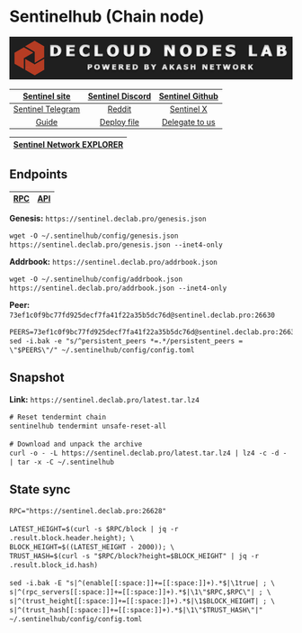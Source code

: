# Sentinelhub (Chain node)

![](/assets/banner.png)

|[Sentinel site](https://www.sentinel.co/)|[Sentinel Discord](https://discord.com/invite/mmAA8qF)|[Sentinel Github](https://github.com/sentinel-official)|
|:--:|:--:|:--:|
|[Sentinel Telegram](https://t.me/sentinel_co)|[Reddit](https://www.reddit.com/r/dVPN/u)|[Sentinel X](https://twitter.com/SentinelVPN)|
|[Guide](https://services.declab.pro/guides)|[Deploy file](https://gitopia.com/DecloudNodesLab/cosmos-universe/tree/master/projects/Sentinel-DVPN/sentinel_chain_deploy.yml)|[Delegate to us](https://restake.app/sentinel/sentvaloper1ax4c40gn3s74xxm75g6cmts3fw7rq64grgugsr)|


[Sentinel Network EXPLORER](https://explorer.declab.pro/Sentinel)|
|:--:|


## Endpoints

|[**RPC**](https://sentinel.declab.pro:26628)|[**API**](https://sentinel.declab.pro)|
|:--:|:--:|

**Genesis:** ```https://sentinel.declab.pro/genesis.json```

```shell
wget -O ~/.sentinelhub/config/genesis.json https://sentinel.declab.pro/genesis.json --inet4-only
```

**Addrbook:** ```https://sentinel.declab.pro/addrbook.json```

```shell
wget -O ~/.sentinelhub/config/addrbook.json https://sentinel.declab.pro/addrbook.json --inet4-only
```

**Peer:** ```73ef1c0f9bc77fd925decf7fa41f22a35b5dc76d@sentinel.declab.pro:26630```

```shell
PEERS=73ef1c0f9bc77fd925decf7fa41f22a35b5dc76d@sentinel.declab.pro:26630,0d9f4ae53eb69d4790e9633094b19e0ff18c6e82@5.10.24.84:26656,66d0d22dc5e1e542c200da1fc097dae5ea1f3b4e@195.201.175.156:17256,e323d088efd63c06f13922a452533a444f5cfb23@45.10.26.114:26656,d6d3b940785d0135e53e38bc4639e1cbce47e983@88.99.199.5:26656,5ace0e57784e34930360bf6cc00dd5265278f708@65.108.238.166:23956
sed -i.bak -e "s/^persistent_peers *=.*/persistent_peers = \"$PEERS\"/" ~/.sentinelhub/config/config.toml
```

## Snapshot 

**Link:** ```https://sentinel.declab.pro/latest.tar.lz4```

```shell
# Reset tendermint chain
sentinelhub tendermint unsafe-reset-all

# Download and unpack the archive
curl -o - -L https://sentinel.declab.pro/latest.tar.lz4 | lz4 -c -d - | tar -x -C ~/.sentinelhub
```

## State sync

```shell
RPC="https://sentinel.declab.pro:26628"

LATEST_HEIGHT=$(curl -s $RPC/block | jq -r .result.block.header.height); \
BLOCK_HEIGHT=$((LATEST_HEIGHT - 2000)); \
TRUST_HASH=$(curl -s "$RPC/block?height=$BLOCK_HEIGHT" | jq -r .result.block_id.hash)

sed -i.bak -E "s|^(enable[[:space:]]+=[[:space:]]+).*$|\1true| ; \
s|^(rpc_servers[[:space:]]+=[[:space:]]+).*$|\1\"$RPC,$RPC\"| ; \
s|^(trust_height[[:space:]]+=[[:space:]]+).*$|\1$BLOCK_HEIGHT| ; \
s|^(trust_hash[[:space:]]+=[[:space:]]+).*$|\1\"$TRUST_HASH\"|" ~/.sentinelhub/config/config.toml
```
